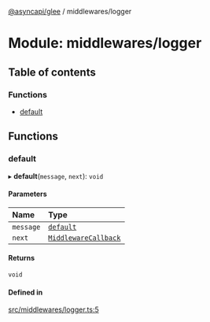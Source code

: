 [@asyncapi/glee](../README.md) / middlewares/logger

# Module: middlewares/logger

## Table of contents

### Functions

- [default](middlewares_logger.md#default)

## Functions

### default

▸ **default**(`message`, `next`): `void`

#### Parameters

| Name | Type |
| :------ | :------ |
| `message` | [`default`](../classes/lib_message.default.md) |
| `next` | [`MiddlewareCallback`](middlewares.md#middlewarecallback) |

#### Returns

`void`

#### Defined in

[src/middlewares/logger.ts:5](https://github.com/asyncapi/glee/blob/f65a7a0/src/middlewares/logger.ts#L5)
